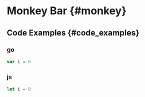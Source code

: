 # Monkey Bar {#monkey}

## Code Examples {#code_examples}

### go

``` go
var i = 0
```

### js

``` javascript
let i = 0
```

